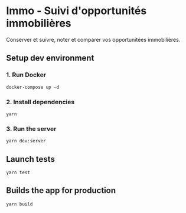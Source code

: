 # Immo - Suivi d'opportunités immobilières

Conserver et suivre, noter et comparer vos opportunitées immobilières.

## Setup dev environment

### 1. Run Docker

```
docker-compose up -d
```

### 2. Install dependencies

```
yarn
```

### 3. Run the server

```
yarn dev:server
```

## Launch tests

```
yarn test
```

## Builds the app for production

```
yarn build
```
